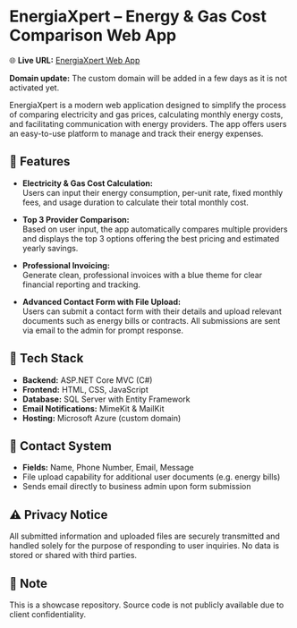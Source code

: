 # EnergiaXpert – Energy & Gas Cost Comparison Web App

🌐 **Live URL:** [EnergiaXpert Web App](https://energiaxpertapp-abe0h4eeejaehgbq.italynorth-01.azurewebsites.net)

**Domain update:** The custom domain will be added in a few days as it is not activated yet.

EnergiaXpert is a modern web application designed to simplify the process of comparing electricity and gas prices, calculating monthly energy costs, and facilitating communication with energy providers. The app offers users an easy-to-use platform to manage and track their energy expenses.

## 🚀 Features

- **Electricity & Gas Cost Calculation:**  
  Users can input their energy consumption, per-unit rate, fixed monthly fees, and usage duration to calculate their total monthly cost.
  
- **Top 3 Provider Comparison:**  
  Based on user input, the app automatically compares multiple providers and displays the top 3 options offering the best pricing and estimated yearly savings.
  
- **Professional Invoicing:**  
  Generate clean, professional invoices with a blue theme for clear financial reporting and tracking.

- **Advanced Contact Form with File Upload:**  
  Users can submit a contact form with their details and upload relevant documents such as energy bills or contracts. All submissions are sent via email to the admin for prompt response.

## 🧰 Tech Stack

- **Backend:** ASP.NET Core MVC (C#)
- **Frontend:** HTML, CSS, JavaScript
- **Database:** SQL Server with Entity Framework
- **Email Notifications:** MimeKit & MailKit
- **Hosting:** Microsoft Azure (custom domain)

## 📩 Contact System

- **Fields:** Name, Phone Number, Email, Message
- File upload capability for additional user documents (e.g. energy bills)
- Sends email directly to business admin upon form submission

## ⚠️ Privacy Notice

All submitted information and uploaded files are securely transmitted and handled solely for the purpose of responding to user inquiries. No data is stored or shared with third parties.

## 📌 Note

This is a showcase repository. Source code is not publicly available due to client confidentiality.

